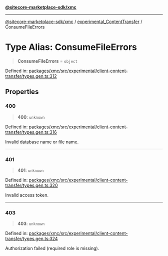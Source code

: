 [**@sitecore-marketplace-sdk/xmc**](../../../../README.md)

***

[@sitecore-marketplace-sdk/xmc](../../../../README.md) / [experimental\_ContentTransfer](../README.md) / ConsumeFileErrors

# Type Alias: ConsumeFileErrors

> **ConsumeFileErrors** = `object`

Defined in: [packages/xmc/src/experimental/client-content-transfer/types.gen.ts:312](https://github.com/Sitecore/marketplace-sdk/blob/main/packages/xmc/src/experimental/client-content-transfer/types.gen.ts#L312)

## Properties

### 400

> **400**: `unknown`

Defined in: [packages/xmc/src/experimental/client-content-transfer/types.gen.ts:316](https://github.com/Sitecore/marketplace-sdk/blob/main/packages/xmc/src/experimental/client-content-transfer/types.gen.ts#L316)

Invalid database name or file name.

***

### 401

> **401**: `unknown`

Defined in: [packages/xmc/src/experimental/client-content-transfer/types.gen.ts:320](https://github.com/Sitecore/marketplace-sdk/blob/main/packages/xmc/src/experimental/client-content-transfer/types.gen.ts#L320)

Invalid access token.

***

### 403

> **403**: `unknown`

Defined in: [packages/xmc/src/experimental/client-content-transfer/types.gen.ts:324](https://github.com/Sitecore/marketplace-sdk/blob/main/packages/xmc/src/experimental/client-content-transfer/types.gen.ts#L324)

Authorization failed (required role is missing).
